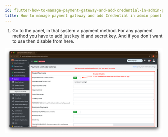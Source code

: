 ```yaml
---
id: flutter-how-to-manage-payment-gateway-and-add-credential-in-admin-panel
title: How to manage payment gateway and add Credential in admin panel
---
```


1. Go to the panel, in that system > payment method. For any payment method you have to add just key id and secret key. And if you don't want to use then disable from here.

![eShop](/img/pay1.png) 